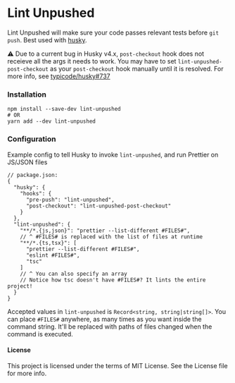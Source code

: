 # Lint Unpushed

Lint Unpushed will make sure your code passes relevant tests before `git push`. Best used with [husky][].

⚠️ Due to a current bug in Husky v4.x, `post-checkout` hook does not receieve all the args it needs to work. You may
have to set `lint-unpushed-post-checkout` as your `post-checkout` hook manually until it is resolved. For more info, see
[typicode/husky#737](https://github.com/typicode/husky/pull/737)


### Installation

```
npm install --save-dev lint-unpushed
# OR
yarn add --dev lint-unpushed
```

### Configuration

Example config to tell Husky to invoke `lint-unpushed`, and run Prettier on JS/JSON files

```json5
// package.json:
{
  "husky": {
    "hooks": {
      "pre-push": "lint-unpushed",
      "post-checkout": "lint-unpushed-post-checkout"
    }
  },
  "lint-unpushed": {
    "**/*.{js,json}": "prettier --list-different #FILES#",
    // ^ #FILES# is replaced with the list of files at runtime
    "**/*.{ts,tsx}": [
      "prettier --list-different #FILES#",
      "eslint #FILES#",
      "tsc"
    ]
    // ^ You can also specify an array
    // Notice how tsc doesn't have #FILES#? It lints the entire project!
  }
}
```

Accepted values in `lint-unpushed` is `Record<string, string|string[]>`. You can place `#FILES#` anywhere, as many times as you want inside
the command string. It'll be replaced with paths of files changed when the command is executed.

#### License

This project is licensed under the terms of MIT License. See the License file for more info.

[husky]:https://github.com/typicode/husky
